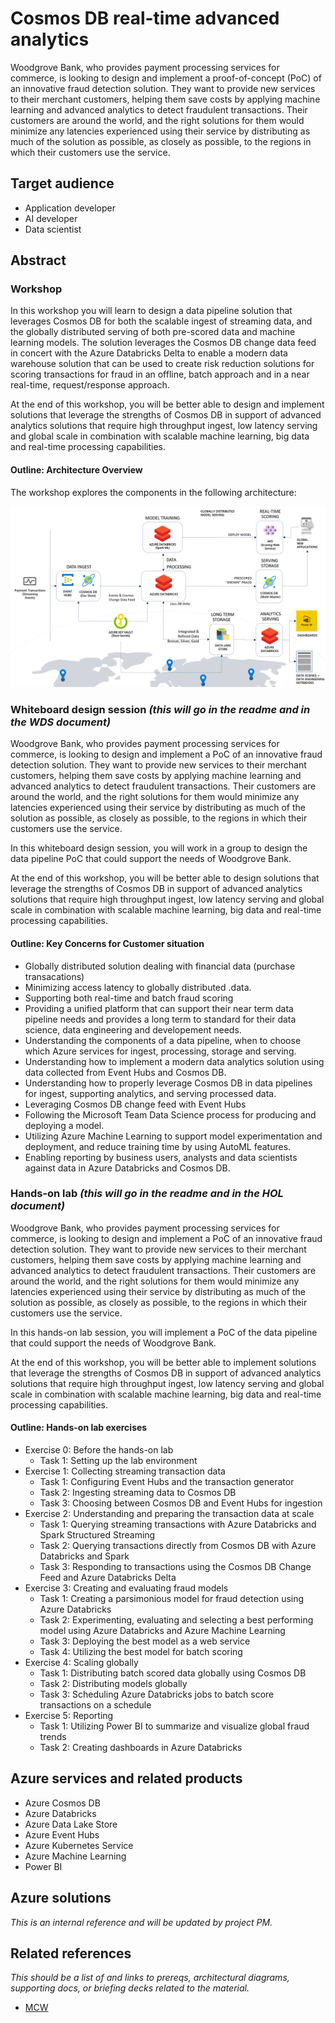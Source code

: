 # Cosmos DB real-time advanced analytics

Woodgrove Bank, who provides payment processing services for commerce, is looking to design and implement a proof-of-concept (PoC) of an innovative fraud detection solution. They want to provide new services to their merchant customers, helping them save costs by applying machine learning and advanced analytics to detect fraudulent transactions. Their customers are around the world, and the right solutions for them would minimize any latencies experienced using their service by distributing as much of the solution as possible, as closely as possible, to the regions in which their customers use the service.

## Target audience

- Application developer
- AI developer
- Data scientist

## Abstract

### Workshop

In this workshop you will learn to design a data pipeline solution that leverages Cosmos DB for both the scalable ingest of streaming data, and the globally distributed serving of both pre-scored data and machine learning models. The solution leverages the Cosmos DB change data feed in concert with the Azure Databricks Delta to enable a modern data warehouse solution that can be used to create risk reduction solutions for scoring transactions for fraud in an offline, batch approach and in a near real-time, request/response approach.

At the end of this workshop, you will be better able to design and implement solutions that leverage the strengths of Cosmos DB in support of advanced analytics solutions that require high throughput ingest, low latency serving and global scale in combination with scalable machine learning, big data and real-time processing capabilities.

#### Outline: Architecture Overview

The workshop explores the components in the following architecture:

![Outline Architecture](./Media/outline-architecture.png 'High-level view of the proposed architecture')

### Whiteboard design session _(this will go in the readme and in the WDS document)_

Woodgrove Bank, who provides payment processing services for commerce, is looking to design and implement a PoC of an innovative fraud detection solution. They want to provide new services to their merchant customers, helping them save costs by applying machine learning and advanced analytics to detect fraudulent transactions. Their customers are around the world, and the right solutions for them would minimize any latencies experienced using their service by distributing as much of the solution as possible, as closely as possible, to the regions in which their customers use the service.

In this whiteboard design session, you will work in a group to design the data pipeline PoC that could support the needs of Woodgrove Bank.

At the end of this workshop, you will be better able to design solutions that leverage the strengths of Cosmos DB in support of advanced analytics solutions that require high throughput ingest, low latency serving and global scale in combination with scalable machine learning, big data and real-time processing capabilities.

#### Outline: Key Concerns for Customer situation

- Globally distributed solution dealing with financial data (purchase transacations)
- Minimizing access latency to globally distributed .data.
- Supporting both real-time and batch fraud scoring
- Providing a unified platform that can support their near term data pipeline needs and provides a long term to standard for their data science, data engineering and developement needs.
- Understanding the components of a data pipeline, when to choose which Azure services for ingest, processing, storage and serving.
- Understanding how to implement a modern data analytics solution using data collected from Event Hubs and Cosmos DB.
- Understanding how to properly leverage Cosmos DB in data pipelines for ingest, supporting analytics, and serving processed data.
- Leveraging Cosmos DB change feed with Event Hubs
- Following the Microsoft Team Data Science process for producing and deploying a model.
- Utilizing Azure Machine Learning to support model experimentation and deployment, and reduce training time by using AutoML features.
- Enabling reporting by business users, analysts and data scientists against data in Azure Databricks and Cosmos DB.

### Hands-on lab _(this will go in the readme and in the HOL document)_

Woodgrove Bank, who provides payment processing services for commerce, is looking to design and implement a PoC of an innovative fraud detection solution. They want to provide new services to their merchant customers, helping them save costs by applying machine learning and advanced analytics to detect fraudulent transactions. Their customers are around the world, and the right solutions for them would minimize any latencies experienced using their service by distributing as much of the solution as possible, as closely as possible, to the regions in which their customers use the service.

In this hands-on lab session, you will implement a PoC of the data pipeline that could support the needs of Woodgrove Bank.

At the end of this workshop, you will be better able to implement solutions that leverage the strengths of Cosmos DB in support of advanced analytics solutions that require high throughput ingest, low latency serving and global scale in combination with scalable machine learning, big data and real-time processing capabilities.

#### Outline: Hands-on lab exercises

- Exercise 0: Before the hands-on lab
  - Task 1: Setting up the lab environment
- Exercise 1: Collecting streaming transaction data
  - Task 1: Configuring Event Hubs and the transaction generator
  - Task 2: Ingesting streaming data to Cosmos DB
  - Task 3: Choosing between Cosmos DB and Event Hubs for ingestion
- Exercise 2: Understanding and preparing the transaction data at scale
  - Task 1: Querying streaming transactions with Azure Databricks and Spark Structured Streaming
  - Task 2: Querying transactions directly from Cosmos DB with Azure Databricks and Spark
  - Task 3: Responding to transactions using the Cosmos DB Change Feed and Azure Databricks Delta
- Exercise 3: Creating and evaluating fraud models
  - Task 1: Creating a parsimonious model for fraud detection using Azure Databricks
  - Task 2: Experimenting, evaluating and selecting a best performing model using Azure Databricks and Azure Machine Learning
  - Task 3: Deploying the best model as a web service
  - Task 4: Utilizing the best model for batch scoring
- Exercise 4: Scaling globally
  - Task 1: Distributing batch scored data globally using Cosmos DB
  - Task 2: Distributing models globally
  - Task 3: Scheduling Azure Databricks jobs to batch score transactions on a schedule
- Exercise 5: Reporting
  - Task 1: Utilizing Power BI to summarize and visualize global fraud trends
  - Task 2: Creating dashboards in Azure Databricks

## Azure services and related products

- Azure Cosmos DB
- Azure Databricks
- Azure Data Lake Store
- Azure Event Hubs
- Azure Kubernetes Service
- Azure Machine Learning
- Power BI

## Azure solutions

_This is an internal reference and will be updated by project PM._

## Related references

_This should be a list of and links to prereqs, architectural diagrams, supporting docs, or briefing decks related to the material._

- [MCW](https://github.com/Microsoft/MCW)
